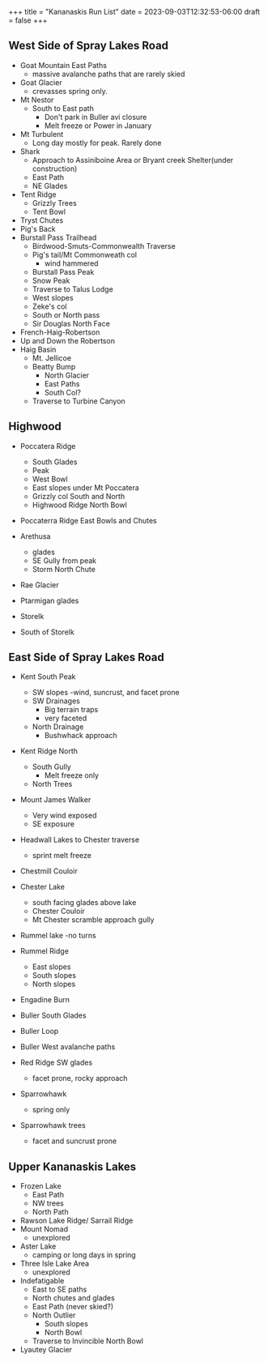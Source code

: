 +++
title = "Kananaskis Run List"
date = 2023-09-03T12:32:53-06:00
draft = false
+++

## West Side of Spray Lakes Road

- Goat Mountain East Paths
  - massive avalanche paths that are rarely skied
- Goat Glacier
  - crevasses spring only.
- Mt Nestor
  - South to East path
    - Don't park in Buller avi closure
    - Melt freeze or Power in January
- Mt Turbulent
  - Long day mostly for peak. Rarely done
- Shark
  - Approach to Assiniboine Area or Bryant creek Shelter(under construction)
  - East Path
  - NE Glades
- Tent Ridge
  - Grizzly Trees
  - Tent Bowl
- Tryst Chutes
- Pig's Back
- Burstall Pass Trailhead
  - Birdwood-Smuts-Commonwealth Traverse
  - Pig's tail/Mt Commonweath col
    - wind hammered
  - Burstall Pass Peak
  - Snow Peak
  - Traverse to Talus Lodge
  - West slopes
  - Zeke's col
  - South or North pass
  - Sir Douglas North Face
- French-Haig-Robertson
- Up and Down the Robertson
- Haig Basin
  - Mt. Jellicoe
  - Beatty Bump
    - North Glacier
    - East Paths
    - South Col?
  - Traverse to Turbine Canyon

## Highwood

- Poccatera Ridge
  - South Glades
  - Peak
  - West Bowl
  - East slopes under Mt Poccatera
  - Grizzly col South and North
  - Highwood Ridge North Bowl
- Poccaterra Ridge East Bowls and Chutes

- Arethusa
  - glades
  - SE Gully from peak
  - Storm North Chute
- Rae Glacier
- Ptarmigan glades
- Storelk
- South of Storelk

## East Side of Spray Lakes Road

- Kent South Peak

  - SW slopes
    -wind, suncrust, and facet prone
  - SW Drainages
    - Big terrain traps
    - very faceted
  - North Drainage
    - Bushwhack approach

- Kent Ridge North

  - South Gully
    - Melt freeze only
  - North Trees

- Mount James Walker
  - Very wind exposed
  - SE exposure
- Headwall Lakes to Chester traverse
  - sprint melt freeze
- Chestmill Couloir
- Chester Lake
  - south facing glades above lake
  - Chester Couloir
  - Mt Chester scramble approach gully
- Rummel lake
  -no turns
- Rummel Ridge
  - East slopes
  - South slopes
  - North slopes
- Engadine Burn
- Buller South Glades
- Buller Loop
- Buller West avalanche paths
- Red Ridge SW glades
  - facet prone, rocky approach
- Sparrowhawk
  - spring only
- Sparrowhawk trees
  - facet and suncrust prone

## Upper Kananaskis Lakes

- Frozen Lake
  - East Path
  - NW trees
  - North Path
- Rawson Lake Ridge/ Sarrail Ridge
- Mount Nomad
  - unexplored
- Aster Lake
  - camping or long days in spring
- Three Isle Lake Area
  - unexplored
- Indefatigable
  - East to SE paths
  - North chutes and glades
  - East Path (never skied?)
  - North Outlier
    - South slopes
    - North Bowl
  - Traverse to Invincible North Bowl
- Lyautey Glacier
